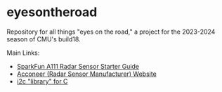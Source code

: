 # eyesontheroad
Repository for all things "eyes on the road," a project for the 2023-2024 season of CMU's build18.

Main Links:

- [SparkFun A111 Radar Sensor Starter Guide](https://learn.sparkfun.com/tutorials/getting-started-with-the-a111-pulsed-radar-sensor)
- [Acconeer (Radar Sensor Manufacturer) Website](https://developer.acconeer.com/)
- [i2c "library" for C](https://stackoverflow.com/a/74073292)
